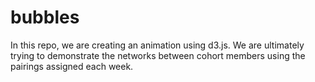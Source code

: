 bubbles
=======
In this repo, we are creating an animation using d3.js. We are ultimately trying to demonstrate the networks between cohort members using the pairings assigned each week. 

